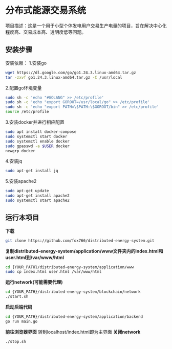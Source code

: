 # 分布式能源交易系统
项目描述：这是一个用于小型个体发电用户交易生产电量的项目，旨在解决中心化程度高、交易成本高、透明度低等问题。
## 安装步骤
安装依赖：
1.安装go
```bash
wget https://dl.google.com/go/go1.24.3.linux-amd64.tar.gz
tar -zxvf go1.24.3.linux-amd64.tar.gz -C /usr/local
```
2.配置go环境变量
```bash
sudo sh -c 'echo "#GOLANG" >> /etc/profile'
sudo sh -c 'echo "export GOROOT=/usr/local/go" >> /etc/profile'
sudo sh -c 'echo "export PATH=\$PATH:\$GOROOT/bin" >> /etc/profile'
source /etc/profile
```
3.安装docker并进行相应配置
```bash
sudo apt install docker-compose
sudo systemctl start docker
sudo systemctl enable docker
sudo gpasswd -a $USER docker
newgrp docker
```
4.安装jq
```bash
sudo apt-get install jq
```
5.安装apache2
```bash
sudo apt-get update
sudo apt-get install apache2
sudo systemctl start apache2
```
## 运行本项目
**下载**
```bash
git clone https://github.com/fox766/distributed-energy-system.git
```
**复制distributed-energy-system/application/www文件夹内的index.html和user.html到/var/www/html**
```bash
cd {YOUR_PATH}/distributed-energy-system/application/www
sudo cp index.html user.html /var/www/html
```
**运行network(可能需要代理)**
```bash
cd {YOUR_PATH}/distributed-energy-system/blockchain/network
./start.sh
```
**启动后端代码**
```bash
cd {YOUR_PATH}/distributed-energy-system/application/backend
go run main.go
```
**前往浏览器界面**
转到localhost/index.html即为主界面
**关闭network**
```bash
./stop.sh
```

